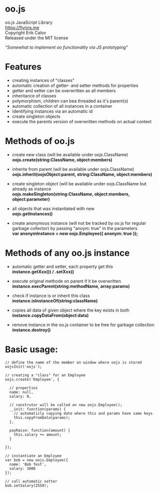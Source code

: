 # oo.js
oo.js JavaScript Library  
https://flynns.me  
Copyright Erik Calov  
Released under the MIT license  

*"Somewhat to implement oo functionality via JS prototyping"*

# Features
- creating instances of "classes"
- automatic creation of getter- and setter methods for properties
- getter and setter can be overwritten as all members
- inheritance of classes
- polymorphism, children can bea threaded as it's parent(s)
- automatic collection of all instances in a container
- identifying instances via an automatic id
- create singleton objects
- execute the parents version of overwritten methods on actual context

# Methods of oo.js
- create new class (will be available under oojs.ClassName)  
**oojs.create(string:ClassName, object:members)**

- inherite from parent (will be available under oojs.ClassName)  
**oojs.inherit(oojsObject:parent, string:ClassName, object:members)**

- create singleton object (will be available under oojs.ClassName but already as instance  
**oojs.makeSingleton(string:ClassName, object:members, object:parameter)**

- all objects that was instantiated with new  
**oojs.getInstances()**

- create anonymous instance (will not be tracked by oo.js for regular garbage collector) by passing "anoym: true" in the parameters  
**var anonymInstance = new oojs.Employee({
  anonym: true
});**

# Methods of any oo.js instance
- automatic getter and setter, each property get this  
**instance.getXxx()) / .setXxx()**

- execute original methode on parent if it be overwritten  
**instance.execParent(string:methodName, array:params)**

- check if instance is or inherit this class  
**instance.isInstanceOf(string:className)**

- copies all data of given object where the key exists in both  
**instance.copyDataFrom(object:data)**

- remove instance in the oo.js container to be free for garbage collection   
**instance.destroy()**


Basic usage:
============
```
// define the name of the member on window where oojs is stored  
oojsInit('oojs');

// creating a "class" for an Employee  
oojs.create('Employee', {  

  // properties  
  name: null,  
  salary: 0,  
  
  // construtor will be called on new oojs.Employee();  
  __init: function(params) {  
    // automaticly copying date where this and params have same keys  
    this.copyFromData(params);
  },
  
  payRaise: function(amount) {
    this.salary += amount;
  }
  
});

// instantiate an Employee
var bob = new oojs.Employee({
  name: 'Bob Test',
  salary: 3000
});

// call automatic setter
bob.setSalary(2550);
```